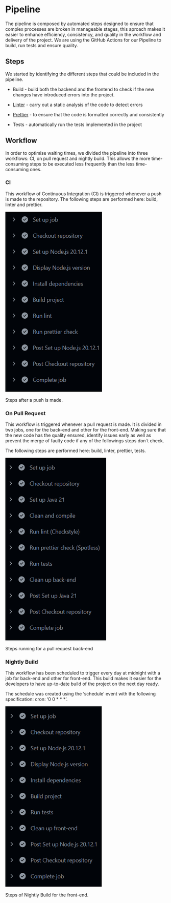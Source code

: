 # Pipeline

The pipeline is composed by automated steps designed to ensure that complex processes are
broken in manageable stages, this aproach makes it easier to  enhance efficiency, consistency, and quality in the workflow and delivery of the project.
We are using the GitHub Actions for our Pipeline to build, run tests and ensure quality.

## Steps

We started by identifying the different steps that could be included in the pipeline.

- Build - build both the backend and the frontend to check if the new changes have introduced errors into the project.


- [Linter] - carry out a static analysis of the code to detect errors


- [Prettier] - to ensure that the code is formatted correctly and consistently


- Tests - automatically run the tests implemented in the project


## Workflow

In order to optimise waiting times, we divided the pipeline into three workflows: CI, on pull request and nightly build. This allows the more time-consuming steps to be executed less frequently than the less time-consuming ones.

### CI

This workflow of Continuous Integration (CI) is triggered whenever a push is made to the repository. The following steps are performed here: build, linter and prettier.

![Steps of CI](image/pipeline/ciJob.png)

Steps after a push is made.

### On Pull Request

This workflow is triggered whenever a pull request is made. 
It is divided in  two jobs, one for the back-end and other for the front-end.
Making sure that the new code has the quality ensured, identify issues early as well as prevent the merge of faulty code
if any of the followings steps don´t check.

The following steps are performed here: build, linter, prettier, tests.

![Steps of Pull Request](image/pipeline/pullJob.png)

Steps running for a pull request back-end

### Nightly Build

This workflow has been scheduled to trigger every day at midnight with a job for back-end and other for front-end.
This build makes it easier for the developers to have up-to-date build of the project on the next day ready.

The schedule was created using the ‘schedule’ event with the following specification: cron: ‘0 0 * * *’.


![Steps of Nightly Build](image/pipeline/nightlyBuild.png)

Steps of Nightly Build for the front-end.

[Prettier]: https://prettier.io/
[Linter]: https://www.sonarsource.com/learn/linter/
